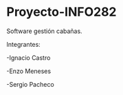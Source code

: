 # Proyecto-INFO282
Software gestión cabañas.

Integrantes:

-Ignacio Castro

-Enzo Meneses

-Sergio Pacheco
